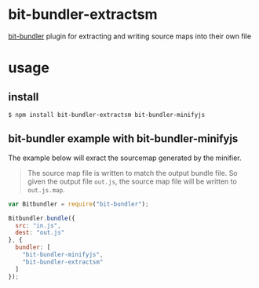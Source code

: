 # bit-bundler-extractsm
[bit-bundler](https://github.com/MiguelCastillo/bit-bundler) plugin for extracting and writing source maps into their own file

# usage

## install

```
$ npm install bit-bundler-extractsm bit-bundler-minifyjs
```

## bit-bundler example with bit-bundler-minifyjs

The example below will exract the sourcemap generated by the minifier.

> The source map file is written to match the output bundle file. So given the output file `out.js`, the source map file will be written to `out.js.map`.

``` javascript
var Bitbundler = require("bit-bundler");

Bitbundler.bundle({
  src: "in.js",
  dest: "out.js"
}, {
  bundler: [
    "bit-bundler-minifyjs",
    "bit-bundler-extractsm"
  ]
});
```
